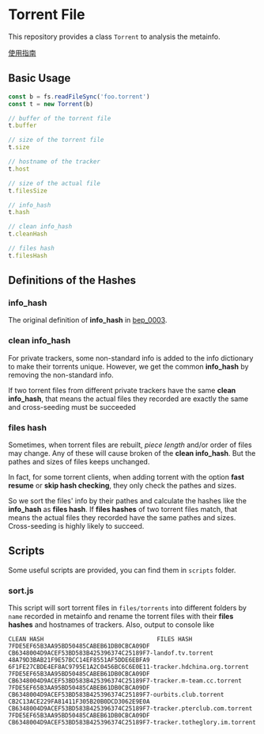 # Torrent File

This repository provides a class `Torrent` to analysis the metainfo.

[使用指南](https://github.com/enigmazack/torrent-file/blob/master/documents/%E4%BD%BF%E7%94%A8%E6%8C%87%E5%8D%97.md)

## Basic Usage

```javascript
const b = fs.readFileSync('foo.torrent')
const t = new Torrent(b)

// buffer of the torrent file
t.buffer

// size of the torrent file
t.size

// hostname of the tracker
t.host

// size of the actual file
t.filesSize

// info_hash
t.hash

// clean info_hash
t.cleanHash

// files hash
t.filesHash
```

## Definitions of the Hashes

### info_hash

The original definition of **info_hash** in [bep_0003](https://www.bittorrent.org/beps/bep_0003.html).

### clean info_hash

For private trackers, some non-standard info is added to the info dictionary to make their torrents unique.
However, we get the common **info_hash** by removing the non-standard info.  

If two torrent files from different private trackers have the same **clean info_hash**, that means the actual files
they recorded are exactly the same and cross-seeding must be succeeded

### files hash

Sometimes, when torrent files are rebuilt, *piece length* and/or order of files may change.
Any of these will cause broken of the **clean info_hash**. But the pathes and sizes of files keeps unchanged.  

In fact, for some torrent clients, when adding torrent with the option **fast resume** or **skip hash checking**,
they only check the pathes and sizes.

So we sort the files' info by their pathes and calculate the hashes like the **info_hash** as **files hash**.
If **files hashes** of two torrent files match, that means the actual files they recorded have the same pathes and sizes.
Cross-seeding is highly likely to succeed.

## Scripts

Some useful scripts are provided, you can find them in `scripts` folder.

### sort.js

This script will sort torrent files in `files/torrents` into different folders by `name` recorded in metainfo and
rename the torrent files with their **files hashes** and hostnames of trackers.
Also, output to console like

```text
CLEAN HASH                                FILES HASH
7FDE5EF65B3AA95BD50485CABEB61DB0CBCA09DF  CB6348004D9ACEF53BD583B425396374C25189F7-landof.tv.torrent
48A79D3BAB21F9E57BCC14EF8551AF5DDE6EBFA9  6F1FE27CBDE4EF8AC9795E1A2C0456BC6C6E0E11-tracker.hdchina.org.torrent
7FDE5EF65B3AA95BD50485CABEB61DB0CBCA09DF  CB6348004D9ACEF53BD583B425396374C25189F7-tracker.m-team.cc.torrent
7FDE5EF65B3AA95BD50485CABEB61DB0CBCA09DF  CB6348004D9ACEF53BD583B425396374C25189F7-ourbits.club.torrent
CB2C13ACE229FA81411F305B20B0DCD3062E9E0A  CB6348004D9ACEF53BD583B425396374C25189F7-tracker.pterclub.com.torrent
7FDE5EF65B3AA95BD50485CABEB61DB0CBCA09DF  CB6348004D9ACEF53BD583B425396374C25189F7-tracker.totheglory.im.torrent
```
